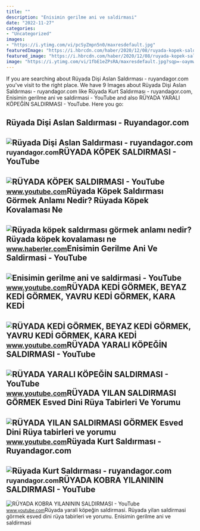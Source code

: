 ```yaml
---
title: ""
description: "Enisimin gerilme ani ve saldirmasi"
date: "2022-11-27"
categories:
- "Uncategorized"
images:
- "https://i.ytimg.com/vi/pcSyZmpn5n0/maxresdefault.jpg"
featuredImage: "https://i.hbrcdn.com/haber/2020/12/08/ruyada-kopek-saldirmasi-ne-anlama-gelir-ruyada-13787495_5309_amp.jpg"
featured_image: "https://i.hbrcdn.com/haber/2020/12/08/ruyada-kopek-saldirmasi-ne-anlama-gelir-ruyada-13787495_5309_amp.jpg"
image: "https://i.ytimg.com/vi/1fbE1eZPsRA/maxresdefault.jpg?sqp=-oaymwEmCIAKENAF8quKqQMa8AEB-AHIAYAC6AKKAgwIABABGGUgVihAMA8=&amp;rs=AOn4CLBVTp-Wx66FkgWQxemppEcr9q2mHQ"
---
```


If you are searching about Rüyada Dişi Aslan Saldırması - ruyandagor.com you've visit to the right place. We have 9 Images about Rüyada Dişi Aslan Saldırması - ruyandagor.com like Rüyada Kurt Saldırması - ruyandagor.com, Enisimin gerilme ani ve saldirmasi - YouTube and also RÜYADA YARALI KÖPEĞİN SALDIRMASI - YouTube. Here you go:

Rüyada Dişi Aslan Saldırması - Ruyandagor.com
---------------------------------------------

 ![Rüyada Dişi Aslan Saldırması - ruyandagor.com](https://images.ruyandagor.com/2017/05/disi-aslan-saldirmasi-2018.jpg) <small>ruyandagor.com</small>RÜYADA KÖPEK SALDIRMASI - YouTube
---------------------------------

 ![RÜYADA KÖPEK SALDIRMASI - YouTube](https://i.ytimg.com/vi/Vf0rmOxWGBg/maxresdefault.jpg) <small>www.youtube.com</small>Rüyada Köpek Saldırması Görmek Anlamı Nedir? Rüyada Köpek Kovalaması Ne
-----------------------------------------------------------------------

 ![Rüyada köpek saldırması görmek anlamı nedir? Rüyada köpek kovalaması ne](https://i.hbrcdn.com/haber/2020/12/08/ruyada-kopek-saldirmasi-ne-anlama-gelir-ruyada-13787495_5309_amp.jpg) <small>www.haberler.com</small>Enisimin Gerilme Ani Ve Saldirmasi - YouTube
--------------------------------------------

 ![Enisimin gerilme ani ve saldirmasi - YouTube](https://i.ytimg.com/vi/1fbE1eZPsRA/maxresdefault.jpg?sqp=-oaymwEmCIAKENAF8quKqQMa8AEB-AHIAYAC6AKKAgwIABABGGUgVihAMA8=&rs=AOn4CLBVTp-Wx66FkgWQxemppEcr9q2mHQ) <small>www.youtube.com</small>RÜYADA KEDİ GÖRMEK, BEYAZ KEDİ GÖRMEK, YAVRU KEDİ GÖRMEK, KARA KEDİ
-------------------------------------------------------------------

 ![RÜYADA KEDİ GÖRMEK, BEYAZ KEDİ GÖRMEK, YAVRU KEDİ GÖRMEK, KARA KEDİ](https://i.ytimg.com/vi/Nnn-ldFZoe4/maxresdefault.jpg) <small>www.youtube.com</small>RÜYADA YARALI KÖPEĞİN SALDIRMASI - YouTube
------------------------------------------

 ![RÜYADA YARALI KÖPEĞİN SALDIRMASI - YouTube](https://i.ytimg.com/vi/RAhKahvlrb8/maxresdefault.jpg) <small>www.youtube.com</small>RÜYADA YILAN SALDIRMASI GÖRMEK Esved Dini Rüya Tabirleri Ve Yorumu
------------------------------------------------------------------

 ![RÜYADA YILAN SALDIRMASI GÖRMEK Esved Dini Rüya tabirleri ve yorumu](https://i.ytimg.com/vi/Uk6hCexwvFc/maxresdefault.jpg?sqp=-oaymwEmCIAKENAF8quKqQMa8AEB-AHUBoAC4AOKAgwIABABGEkgTyhlMA8=&rs=AOn4CLCGfBDJ-nmcOvsw1NdAzbOcUmWC3A) <small>www.youtube.com</small>Rüyada Kurt Saldırması - Ruyandagor.com
---------------------------------------

 ![Rüyada Kurt Saldırması - ruyandagor.com](https://images.ruyandagor.com/2017/04/kurt-saldirmasi-2055.jpg) <small>ruyandagor.com</small>RÜYADA KOBRA YILANININ SALDIRMASI - YouTube
-------------------------------------------

 ![RÜYADA KOBRA YILANININ SALDIRMASI - YouTube](https://i.ytimg.com/vi/pcSyZmpn5n0/maxresdefault.jpg) <small>www.youtube.com</small>Rüyada yarali köpeği̇n saldirmasi. Rüyada yilan saldirmasi görmek esved dini rüya tabirleri ve yorumu. Enisimin gerilme ani ve saldirmasi
